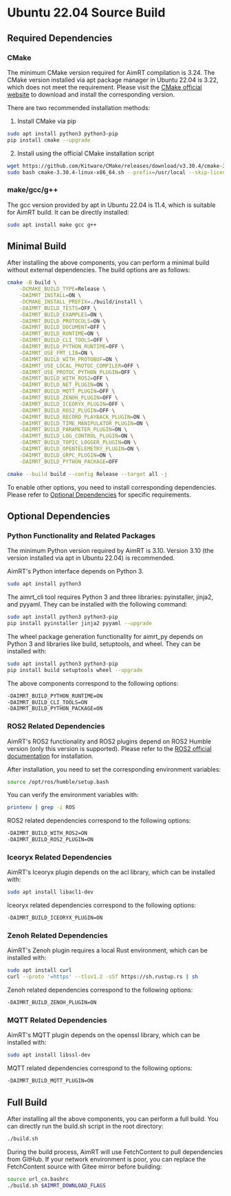 # Ubuntu 22.04 Source Build

## Required Dependencies

### CMake

The minimum CMake version required for AimRT compilation is 3.24. The CMake version installed via apt package manager in Ubuntu 22.04 is 3.22, which does not meet the requirement. Please visit the [CMake official website](https://cmake.org/download/) to download and install the corresponding version.

There are two recommended installation methods:

1. Install CMake via pip

```bash
sudo apt install python3 python3-pip
pip install cmake --upgrade
```

2. Install using the official CMake installation script

```bash
wget https://github.com/Kitware/CMake/releases/download/v3.30.4/cmake-3.30.4-linux-x86_64.sh
sudo bash cmake-3.30.4-linux-x86_64.sh --prefix=/usr/local --skip-license
```

### make/gcc/g++

The gcc version provided by apt in Ubuntu 22.04 is 11.4, which is suitable for AimRT build. It can be directly installed:

```bash
sudo apt install make gcc g++
```

## Minimal Build

After installing the above components, you can perform a minimal build without external dependencies. The build options are as follows:

```bash
cmake -B build \
    -DCMAKE_BUILD_TYPE=Release \
    -DAIMRT_INSTALL=ON \
    -DCMAKE_INSTALL_PREFIX=./build/install \
    -DAIMRT_BUILD_TESTS=OFF \
    -DAIMRT_BUILD_EXAMPLES=ON \
    -DAIMRT_BUILD_PROTOCOLS=ON \
    -DAIMRT_BUILD_DOCUMENT=OFF \
    -DAIMRT_BUILD_RUNTIME=ON \
    -DAIMRT_BUILD_CLI_TOOLS=OFF \
    -DAIMRT_BUILD_PYTHON_RUNTIME=OFF \
    -DAIMRT_USE_FMT_LIB=ON \
    -DAIMRT_BUILD_WITH_PROTOBUF=ON \
    -DAIMRT_USE_LOCAL_PROTOC_COMPILER=OFF \
    -DAIMRT_USE_PROTOC_PYTHON_PLUGIN=OFF \
    -DAIMRT_BUILD_WITH_ROS2=OFF \
    -DAIMRT_BUILD_NET_PLUGIN=ON \
    -DAIMRT_BUILD_MQTT_PLUGIN=OFF \
    -DAIMRT_BUILD_ZENOH_PLUGIN=OFF \
    -DAIMRT_BUILD_ICEORYX_PLUGIN=OFF \
    -DAIMRT_BUILD_ROS2_PLUGIN=OFF \
    -DAIMRT_BUILD_RECORD_PLAYBACK_PLUGIN=ON \
    -DAIMRT_BUILD_TIME_MANIPULATOR_PLUGIN=ON \
    -DAIMRT_BUILD_PARAMETER_PLUGIN=ON \
    -DAIMRT_BUILD_LOG_CONTROL_PLUGIN=ON \
    -DAIMRT_BUILD_TOPIC_LOGGER_PLUGIN=ON \
    -DAIMRT_BUILD_OPENTELEMETRY_PLUGIN=ON \
    -DAIMRT_BUILD_GRPC_PLUGIN=ON \
    -DAIMRT_BUILD_PYTHON_PACKAGE=OFF

cmake --build build --config Release --target all -j
```

To enable other options, you need to install corresponding dependencies. Please refer to [Optional Dependencies](#optional-dependencies) for specific requirements.

## Optional Dependencies

### Python Functionality and Related Packages

The minimum Python version required by AimRT is 3.10. Version 3.10 (the version installed via apt in Ubuntu 22.04) is recommended.

AimRT's Python interface depends on Python 3.

```bash
sudo apt install python3
```

The aimrt_cli tool requires Python 3 and three libraries: pyinstaller, jinja2, and pyyaml. They can be installed with the following command:

```bash
sudo apt install python3 python3-pip
pip install pyinstaller jinja2 pyyaml --upgrade
```

The wheel package generation functionality for aimrt_py depends on Python 3 and libraries like build, setuptools, and wheel. They can be installed with:

```bash
sudo apt install python3 python3-pip
pip install build setuptools wheel --upgrade
```

The above components correspond to the following options:

```bash
-DAIMRT_BUILD_PYTHON_RUNTIME=ON
-DAIMRT_BUILD_CLI_TOOLS=ON
-DAIMRT_BUILD_PYTHON_PACKAGE=ON
```

### ROS2 Related Dependencies

AimRT's ROS2 functionality and ROS2 plugins depend on ROS2 Humble version (only this version is supported). Please refer to the [ROS2 official documentation](https://docs.ros.org/en/humble/Installation/Ubuntu-Install-Debians.html) for installation.

After installation, you need to set the corresponding environment variables:

```bash
source /opt/ros/humble/setup.bash
```

You can verify the environment variables with:

```bash
printenv | grep -i ROS
```

ROS2 related dependencies correspond to the following options:

```bash
-DAIMRT_BUILD_WITH_ROS2=ON
-DAIMRT_BUILD_ROS2_PLUGIN=ON
```

### Iceoryx Related Dependencies

AimRT's Iceoryx plugin depends on the acl library, which can be installed with:

```bash
sudo apt install libacl1-dev
```

Iceoryx related dependencies correspond to the following options:

```bash
-DAIMRT_BUILD_ICEORYX_PLUGIN=ON
```

### Zenoh Related Dependencies

AimRT's Zenoh plugin requires a local Rust environment, which can be installed with:

```bash
sudo apt install curl
curl --proto '=https' --tlsv1.2 -sSf https://sh.rustup.rs | sh
```

Zenoh related dependencies correspond to the following options:

```bash
-DAIMRT_BUILD_ZENOH_PLUGIN=ON
```

### MQTT Related Dependencies

AimRT's MQTT plugin depends on the openssl library, which can be installed with:

```bash
sudo apt install libssl-dev
```

MQTT related dependencies correspond to the following options:

```bash
-DAIMRT_BUILD_MQTT_PLUGIN=ON
```

## Full Build

After installing all the above components, you can perform a full build. You can directly run the build.sh script in the root directory:

```bash
./build.sh
```

During the build process, AimRT will use FetchContent to pull dependencies from GitHub. If your network environment is poor, you can replace the FetchContent source with Gitee mirror before building:

```bash
source url_cn.bashrc
./build.sh $AIMRT_DOWNLOAD_FLAGS
```